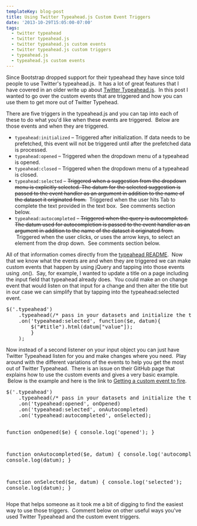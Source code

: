```yaml
---
templateKey: blog-post
title: Using Twitter Typeahead.js Custom Event Triggers
date: '2013-10-29T15:05:00-07:00'
tags:
  - twitter typeahead
  - twitter typeahead.js
  - twitter typeahead.js custom events
  - twitter typeahead.js custom triggers
  - typeahead.js
  - typeahead.js custom events
---
```

Since Bootstrap dropped support for their typeahead they have since told people to use Twitter's typeahead.js.  It has a lot of great features that I have covered in an older write up about <a title="Twitter Typeahead.js" href="http://ericsaupe.com/twitter-typeahead-js/" target="_blank">Twitter Typeahead.js</a>.  In this post I wanted to go over the custom events that are triggered and how you can use them to get more out of Twitter Typehead.

There are five triggers in the typeahead.js and you can tap into each of these to do what you'd like when these events are triggered.  Below are those events and when they are triggered.
<ul>
	<li><code>typeahead:initialized</code> – Triggered after initialization. If data needs to be prefetched, this event will not be triggered until after the prefetched data is processed.</li>
	<li><code>typeahead:opened</code> – Triggered when the dropdown menu of a typeahead is opened.</li>
	<li><code>typeahead:closed</code> – Triggered when the dropdown menu of a typeahead is closed.</li>
	<li><code>typeahead:selected</code> – <del>Triggered when a suggestion from the dropdown menu is explicitly selected. The datum for the selected suggestion is passed to the event handler as an argument in addition to the name of the dataset it originated from.</del>  Triggered when the user hits Tab to complete the text provided in the text box.  See comments section below.</li>
	<li><code>typeahead:autocompleted</code> – <del>Triggered when the query is autocompleted. The datum used for autocompletion is passed to the event handler as an argument in addition to the name of the dataset it originated from.</del>  Triggered when the user clicks, or uses the arrow keys, to select an element from the drop down.  See comments section below.</li>
</ul>
All of that information comes directly from the <a href="https://github.com/twitter/typeahead.js/blob/master/README.md#custom-events">typeahead README</a>.  Now that we know what the events are and when they are triggered we can make custom events that happen by using jQuery and tapping into those events using .on().  Say, for example, I wanted to update a title on a page including the input field that typeahead already does.  You could make an on change event that would listen on that input for a change and then alter the title but in our case we can simplify that by tapping into the typeahead:selected event.
<pre class="lang:js decode:true">$('.typeahead')
    .typeahead(/* pass in your datasets and initialize the typeahead */)
    .on('typeahead:selected', function($e, datum){
        $("#title").html(datum["value"]);
        }
    );</pre>
Now instead of a second listener on your input object you can just have Twitter Typeahead listen for you and make changes where you need.  Play around with the different variations of the events to help you get the most out of Twitter Typeahead.  There is an issue on their GitHub page that explains how to use the custom events and gives a very basic example.  Below is the example and here is the link to <a href="https://github.com/twitter/typeahead.js/issues/163">Getting a custom event to fire</a>.
<pre class="lang:js decode:true">$('.typeahead')
    .typeahead(/* pass in your datasets and initialize the typeahead */)
    .on('typeahead:opened', onOpened)
    .on('typeahead:selected', onAutocompleted)
    .on('typeahead:autocompleted', onSelected);

function onOpened($e) {
    console.log('opened');
}

function onAutocompleted($e, datum) {
    console.log('autocompleted');
    console.log(datum);
}

function onSelected($e, datum) {
    console.log('selected');
    console.log(datum);
}</pre>
Hope that helps someone as it took me a bit of digging to find the easiest way to use those triggers.  Comment below on other useful ways you've used Twitter Typeahead and the custom event triggers.
